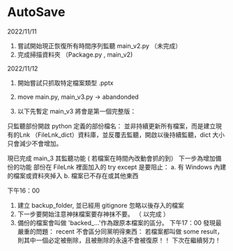 # AutoSave


2022/11/11
1. 嘗試開始現正恢復所有時間序列監聽 main_v2.py （未完成）
2. 完成掃描資料夾 （Package.py , main_v2)


2022/11/12
1. 開始嘗試只抓取特定檔案類型 .pptx
2. move main.py, main_v3.py -> abandonded

3. 以下先暫定 main_v3 將會是第一個完整版：

只監聽部份開啟 python 定義的部份檔名：
並非持續更新所有檔案，而是建立現有的Lnk （FileLnk_dict）資料庫，並反覆去監聽，開啟以後持續監聽，dict 大小只會減少不會增加。

現已完成 main_3 其監聽功能 ( 若檔案在時間內改動會抓的到）
下一步為增加備份的功能
部份在 FileLnk 裡面加入的 try except 是要阻止：
    a. 有 Windows 內建的檔案或資料夾掉入
    b. 檔案已不存在或其他東西

下午16：00
1. 建立 backup_folder, 並已經用 gitignore 忽略以後存入的檔案
2. 下一步要開始注意神抹檔案要存神抹不要。 （ 以完成 ）
3. 備份的檔案會叫做 'backed_...'作為跟原本檔案的區分。
下午17：00
發現最嚴重的問題：
 recent 不會區分同黨明得東西： 若檔案都叫做 some result，則其中一個必定被刪除，且被刪除的永遠不會被復原！！
下次在繼續努力！